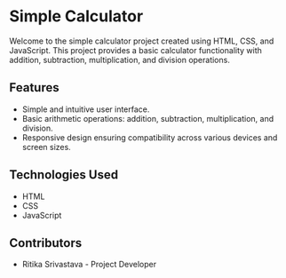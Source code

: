 # Simple Calculator

Welcome to the simple calculator project created using HTML, CSS, and JavaScript. This project provides a basic calculator functionality with addition, subtraction, multiplication, and division operations.

## Features

- Simple and intuitive user interface.
- Basic arithmetic operations: addition, subtraction, multiplication, and division.
- Responsive design ensuring compatibility across various devices and screen sizes.

## Technologies Used

- HTML
- CSS
- JavaScript

## Contributors

- Ritika Srivastava - Project Developer

